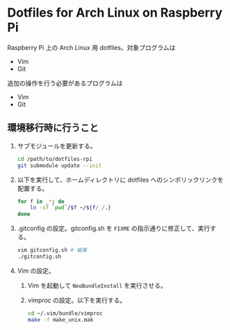 Dotfiles for Arch Linux on Raspberry Pi
=======================================

Raspberry Pi 上の Arch Linux 用 dotfiles。対象プログラムは

* Vim
* Git

追加の操作を行う必要があるプログラムは

* Vim
* Git

環境移行時に行うこと
--------------------

1. サブモジュールを更新する。

    ```bash
    cd /path/to/dotfiles-rpi
    git submodule update --init
    ```
2. 以下を実行して、ホームディレクトリに dotfiles へのシンボリックリンクを配置する。

    ```bash
    for f in _*; do
        ln -sf `pwd`/$f ~/${f/_/.}
    done
    ```
3. .gitconfig の設定。gitconfig.sh を `FIXME` の指示通りに修正して、実行する。

    ```bash
    vim gitconfig.sh # 編集
    ./gitconfig.sh
    ```

4. Vim の設定。
    1. Vim を起動して `NeoBundleInstall` を実行させる。
    2. vimproc の設定。以下を実行する。

        ```bash
        cd ~/.vim/bundle/vimproc
        make -f make_unix.mak
        ```
